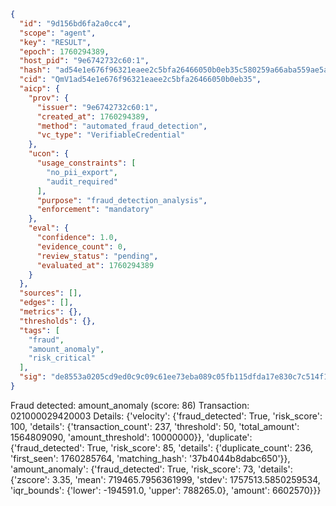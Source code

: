 ```json
{
  "id": "9d156bd6fa2a0cc4",
  "scope": "agent",
  "key": "RESULT",
  "epoch": 1760294389,
  "host_pid": "9e6742732c60:1",
  "hash": "ad54e1e676f96321eaee2c5bfa26466050b0eb35c580259a66aba559ae5a60e1",
  "cid": "QmV1ad54e1e676f96321eaee2c5bfa26466050b0eb35",
  "aicp": {
    "prov": {
      "issuer": "9e6742732c60:1",
      "created_at": 1760294389,
      "method": "automated_fraud_detection",
      "vc_type": "VerifiableCredential"
    },
    "ucon": {
      "usage_constraints": [
        "no_pii_export",
        "audit_required"
      ],
      "purpose": "fraud_detection_analysis",
      "enforcement": "mandatory"
    },
    "eval": {
      "confidence": 1.0,
      "evidence_count": 0,
      "review_status": "pending",
      "evaluated_at": 1760294389
    }
  },
  "sources": [],
  "edges": [],
  "metrics": {},
  "thresholds": {},
  "tags": [
    "fraud",
    "amount_anomaly",
    "risk_critical"
  ],
  "sig": "de8553a0205cd9ed0c9c09c61ee73eba089c05fb115dfda17e830c7c514f12bd"
}
```

Fraud detected: amount_anomaly (score: 86)
Transaction: 021000029420003
Details: {'velocity': {'fraud_detected': True, 'risk_score': 100, 'details': {'transaction_count': 237, 'threshold': 50, 'total_amount': 1564809090, 'amount_threshold': 10000000}}, 'duplicate': {'fraud_detected': True, 'risk_score': 85, 'details': {'duplicate_count': 236, 'first_seen': 1760285764, 'matching_hash': '37b4044b8dabc650'}}, 'amount_anomaly': {'fraud_detected': True, 'risk_score': 73, 'details': {'zscore': 3.35, 'mean': 719465.7956361999, 'stdev': 1757513.5850259534, 'iqr_bounds': {'lower': -194591.0, 'upper': 788265.0}, 'amount': 6602570}}}